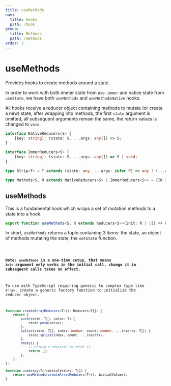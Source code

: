 ```yaml
---
title: useMethods
nav:
  title: Hooks
  path: /hook
group:
  title: Methods
  path: /methods
order: 2
---
```


# useMethods

Provides hooks to create methods around a state.

In order to work with both immer state from `use-immer` and native state from `useState`, we have both `useMethods` and `useMethodsNative` hooks.

All hooks receive a reducer object containing methods to mutate (or create a new) state, after wrapping into methods,
the first `state` argument is omitted, all subsequent arguments remain the same, the return values is changed to `void`.

```typescript
interface NativeReducers<S> {
    [key: string]: (state: S, ...args: any[]) => S;
}

interface ImmerReducers<S> {
    [key: string]: (state: S, ...args: any[]) => S | void;
}

type Strip<T> = T extends (state: any, ...args: infer P) => any ? (...args: P) => void : never;

type Methods<S, R extends NativeReducers<S> | ImmerReducers<S>> = {[K in keyof R]: Strip<R[K]>};
```

## useMethods

This is a fundamental hook which wraps a set of mutation methods to a state into a hook.

```typescript
export function useMethods<S, R extends Reducers<S>>(init: R | (() => R), initialState: S | (() => S)): [S, Methods<S, R>, SetImmerState<S>]
```

In short, `useMethods` returns a tuple containing 3 items: the state, an object of methods mutating the state, the `setState` function.

<code src="./demo/useMethods.tsx">

**Note: `useMethods` is a one-time setup, that means `init` argument only works in the initial call,
change it in subsequent calls takes no effect.**

To use with TypeScript requiring generic to complex type like `Array`, create a generic factory function to initialize the reducer object.

```typescript
function createArrayReducers<T>(): Reducers<T[]> {
    return {
        push(state: T[], value: T) {
            state.push(value);
        },
        splice(state: T[], index: number, count: number, ...inserts: T[]) {
            state.splice(index, count, ...inserts);
        },
        empty() {
            // Return a newstate to reset it
            return [];
        },
    };
};

function useArray<T>(initialValues: T[]) {
    return useMethods(createArrayReducers<T>(), initialValues);
}
```
